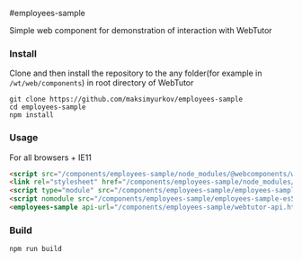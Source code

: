 #employees-sample

Simple web component for demonstration of interaction with WebTutor

### Install

Clone and then install the repository to the any folder(for example in `/wt/web/components`) in root directory of WebTutor
```
git clone https://github.com/maksimyurkov/employees-sample
cd employees-sample
npm install

```

### Usage

For all browsers + IE11

```html
<script src="/components/employees-sample/node_modules/@webcomponents/webcomponentsjs/webcomponents-lite.js"></script>
<link rel="stylesheet" href="/components/employees-sample/node_modules/cleanslate/cleanslate.css">
<script type="module" src="/components/employees-sample/employees-sample-es6.js"></script>
<script nomodule src="/components/employees-sample/employees-sample-es5.js"></script>
<employees-sample api-url="/components/employees-sample/webtutor-api.html" default-avatar-url="/components/employees-sample/default-avatar.jpg"></employees-sample>
```

### Build
```
npm run build
```